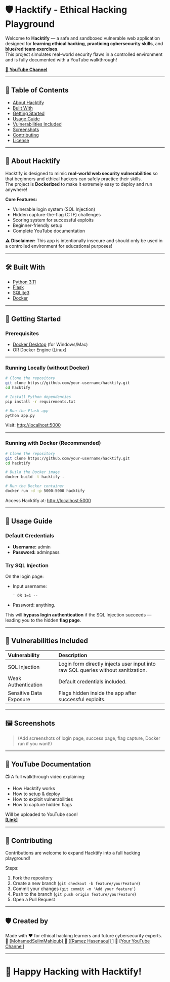 # 🛡️ Hacktify - Ethical Hacking Playground

Welcome to **Hacktify** — a safe and sandboxed vulnerable web application designed for **learning ethical hacking**, **practicing cybersecurity skills**, and **blue/red team exercises**.  
This project simulates real-world security flaws in a controlled environment and is fully documented with a YouTube walkthrough!

[🎥 **YouTube Channel**
](https://bit.ly/4d0x5WQ)

---

## 📜 Table of Contents
- [About Hacktify](#about-hacktify)
- [Built With](#built-with)
- [Getting Started](#getting-started)
- [Usage Guide](#usage-guide)
- [Vulnerabilities Included](#vulnerabilities-included)
- [Screenshots](#screenshots)
- [Contributing](#contributing)
- [License](#license)

---

## 🧩 About Hacktify

Hacktify is designed to mimic **real-world web security vulnerabilities** so that beginners and ethical hackers can safely practice their skills.  
The project is **Dockerized** to make it extremely easy to deploy and run anywhere!

**Core Features:**
- Vulnerable login system (SQL Injection)
- Hidden capture-the-flag (CTF) challenges
- Scoring system for successful exploits
- Beginner-friendly setup
- Complete YouTube documentation

⚠️ **Disclaimer:** This app is intentionally insecure and should only be used in a controlled environment for educational purposes!

---

## 🛠️ Built With

- [Python 3.11](https://www.python.org/)
- [Flask](https://flask.palletsprojects.com/)
- [SQLite3](https://www.sqlite.org/)
- [Docker](https://www.docker.com/)

---

## 🚀 Getting Started

### Prerequisites
- [Docker Desktop](https://www.docker.com/products/docker-desktop) (for Windows/Mac)
- OR Docker Engine (Linux)

---

### Running Locally (without Docker)

```bash
# Clone the repository
git clone https://github.com/your-username/hacktify.git
cd hacktify

# Install Python dependencies
pip install -r requirements.txt

# Run the Flask app
python app.py
```

Visit: [http://localhost:5000](http://localhost:5000)

---

### Running with Docker (Recommended)

```bash
# Clone the repository
git clone https://github.com/your-username/hacktify.git
cd hacktify

# Build the Docker image
docker build -t hacktify .

# Run the Docker container
docker run -d -p 5000:5000 hacktify
```

Access Hacktify at: [http://localhost:5000](http://localhost:5000)

---

## 🧠 Usage Guide

### Default Credentials
- **Username:** admin
- **Password:** adminpass

### Try SQL Injection
On the login page:
- Input username:
  ```text
  ' OR 1=1 --
  ```
- Password: anything.

This will **bypass login authentication** if the SQL Injection succeeds — leading you to the hidden **flag page**.

---

## 🧨 Vulnerabilities Included

| Vulnerability | Description |
|:--------------|:------------|
| SQL Injection | Login form directly injects user input into raw SQL queries without sanitization. |
| Weak Authentication | Default credentials included. |
| Sensitive Data Exposure | Flags hidden inside the app after successful exploits. |

---

## 🖼️ Screenshots

> (Add screenshots of login page, success page, flag capture, Docker run if you want!)

---

## 🎥 YouTube Documentation

📺 A full walkthrough video explaining:
- How Hacktify works
- How to setup & deploy
- How to exploit vulnerabilities
- How to capture hidden flags

Will be uploaded to YouTube soon!  
[**[Link]**](https://bit.ly/4d0x5WQ)

---

## 🤝 Contributing

Contributions are welcome to expand Hacktify into a full hacking playground!

Steps:
1. Fork the repository
2. Create a new branch (`git checkout -b feature/yourFeature`)
3. Commit your changes (`git commit -m 'Add your feature'`)
4. Push to the branch (`git push origin feature/yourFeature`)
5. Open a Pull Request

---

## 🛡️ Created by

Made with ❤️ for ethical hacking learners and future cybersecurity experts.  
🔗 [[MohamedSelimMahjoub] ](https://bit.ly/3EHjUxa) 
🔗 [[[Ramez Hasenaoui] ]](https://github.com/RamezHas)
🎥 [[Your YouTube Channel](https://bit.ly/4d0x5WQ)] 

---

# 🚀 Happy Hacking with Hacktify!

